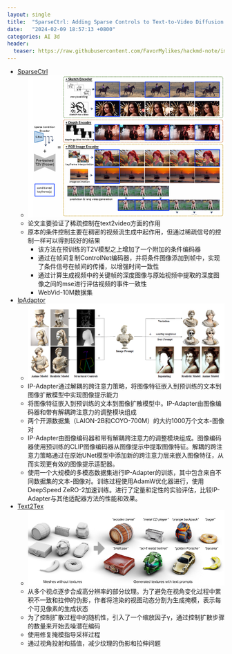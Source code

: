 ```yaml
---
layout: single
title:  "SparseCtrl: Adding Sparse Controls to Text-to-Video Diffusion Models"
date:   "2024-02-09 18:57:13 +0800"
categories: AI 3d
header:
  teaser: https://raw.githubusercontent.com/FavorMylikes/hackmd-note/img/img20240209185739.png
---
```






- [SparseCtrl](https://arxiv.org/abs/2311.16933)
  - <img src="https://raw.githubusercontent.com/FavorMylikes/hackmd-note/img/img20240209185739.png" alt="20240209185739"/>
  - 论文主要验证了稀疏控制在text2video方面的作用
  - 原本的条件控制主要在稠密的视频流生成中起作用，但通过稀疏信号的控制一样可以得到较好的结果
    - 该方法在预训练的T2V模型之上增加了一个附加的条件编码器
    - 通过在帧间复制ControlNet编码器，并将条件图像添加到帧中，实现了条件信号在帧间的传播，以增强时间一致性
    - 通过计算生成视频中的关键帧的深度图像与原始视频中提取的深度图像之间的mse进行评估视频的事件一致性
    - WebVid-10M数据集
- [IpAdaptor](https://arxiv.org/abs/2308.06721)
  - <img src="https://raw.githubusercontent.com/FavorMylikes/hackmd-note/img/img20240209194938.png" alt="20240209194938"/>
  - IP-Adapter通过解耦的跨注意力策略，将图像特征嵌入到预训练的文本到图像扩散模型中实现图像提示能力
  - 将图像特征嵌入到预训练的文本到图像扩散模型中。IP-Adapter由图像编码器和带有解耦跨注意力的调整模块组成
  - 两个开源数据集（LAION-2B和COYO-700M）的大约1000万个文本-图像对
  - IP-Adapter由图像编码器和带有解耦跨注意力的调整模块组成。图像编码器使用预训练的CLIP图像编码器从图像提示中提取图像特征。解耦的跨注意力策略通过在原始UNet模型中添加新的跨注意力层来嵌入图像特征，从而实现更有效的图像提示适配器。
  - 使用一个大规模的多模态数据集进行IP-Adapter的训练，其中包含来自不同数据集的文本-图像对。训练过程使用AdamW优化器进行，使用DeepSpeed ZeRO-2加速训练。进行了定量和定性的实验评估，比较IP-Adapter与其他适配器方法的性能和效果。
- [Text2Tex](https://daveredrum.github.io/Text2Tex/)
  - <img src="https://raw.githubusercontent.com/FavorMylikes/hackmd-note/img/img20240209203142.png" alt="20240209203142"/>
  - 从多个视点逐步合成高分辨率的部分纹理。为了避免在视角变化过程中累积不一致和拉伸的伪影，作者将渲染的视图动态分割为生成掩模，表示每个可见像素的生成状态
  - 为了控制扩散过程中的随机性，引入了一个缩放因子γ，通过控制扩散步骤的数量来开始去噪潜在编码
  - 使用修复掩模指导采样过程
  - 通过视角投射和插值，减少纹理的伪影和拉伸问题